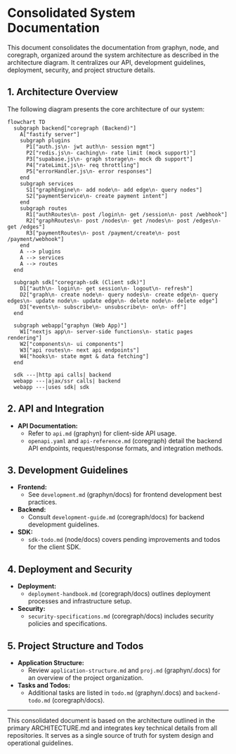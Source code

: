 # Consolidated System Documentation

This document consolidates the documentation from graphyn, node, and coregraph, organized around the system architecture as described in the architecture diagram. It centralizes our API, development guidelines, deployment, security, and project structure details.

## 1. Architecture Overview

The following diagram presents the core architecture of our system:

```mermaid
flowchart TD
  subgraph backend["coregraph (Backend)"]
    A["fastify server"]
    subgraph plugins
      P1["auth.js\n- jwt auth\n- session mgmt"]
      P2["redis.js\n- caching\n- rate limit (mock support)"]
      P3["supabase.js\n- graph storage\n- mock db support"]
      P4["rateLimit.js\n- req throttling"]
      P5["errorHandler.js\n- error responses"]
    end
    subgraph services
      S1["graphEngine\n- add node\n- add edge\n- query nodes"]
      S2["paymentService\n- create payment intent"]
    end
    subgraph routes
      R1["authRoutes\n- post /login\n- get /session\n- post /webhook"]
      R2["graphRoutes\n- post /nodes\n- get /nodes\n- post /edges\n- get /edges"]
      R3["paymentRoutes\n- post /payment/create\n- post /payment/webhook"]
    end
    A --> plugins
    A --> services
    A --> routes
  end

  subgraph sdk["coregraph-sdk (Client sdk)"]
    D1["auth\n- login\n- get session\n- logout\n- refresh"]
    D2["graph\n- create node\n- query nodes\n- create edge\n- query edges\n- update node\n- update edge\n- delete node\n- delete edge"]
    D3["events\n- subscribe\n- unsubscribe\n- on\n- off"]
  end

  subgraph webapp["graphyn (Web App)"]
    W1["nextjs app\n- server-side functions\n- static pages rendering"]
    W2["components\n- ui components"]
    W3["api routes\n- next api endpoints"]
    W4["hooks\n- state mgmt & data fetching"]
  end

  sdk ---|http api calls| backend
  webapp ---|ajax/ssr calls| backend
  webapp ---|uses sdk| sdk
```

## 2. API and Integration

- **API Documentation:**
  - Refer to `api.md` (graphyn) for client-side API usage.
  - `openapi.yaml` and `api-reference.md` (coregraph) detail the backend API endpoints, request/response formats, and integration methods.

## 3. Development Guidelines

- **Frontend:**
  - See `development.md` (graphyn/docs) for frontend development best practices.
- **Backend:**
  - Consult `development-guide.md` (coregraph/docs) for backend development guidelines.
- **SDK:**
  - `sdk-todo.md` (node/docs) covers pending improvements and todos for the client SDK.

## 4. Deployment and Security

- **Deployment:**
  - `deployment-handbook.md` (coregraph/docs) outlines deployment processes and infrastructure setup.
- **Security:**
  - `security-specifications.md` (coregraph/docs) includes security policies and specifications.

## 5. Project Structure and Todos

- **Application Structure:**
  - Review `application-structure.md` and `proj.md` (graphyn/.docs) for an overview of the project organization.
- **Tasks and Todos:**
  - Additional tasks are listed in `todo.md` (graphyn/.docs) and `backend-todo.md` (coregraph/docs).

---

This consolidated document is based on the architecture outlined in the primary ARCHITECTURE.md and integrates key technical details from all repositories. It serves as a single source of truth for system design and operational guidelines. 